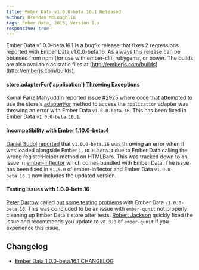 ```yaml
---
title: Ember Data v1.0.0-beta.16.1 Released
author: Brendan McLoughlin
tags: Ember Data, 2015, Version 1.x
responsive: true
---
```


Ember Data v1.0.0-beta.16.1 is a bugfix release that fixes 2
regressions reported with Ember Data v1.0.0-beta.16. As always
this release can be obtained from npm (for use with ember-cli),
rubygems, or bower. The builds are also available as static files at
[http://emberjs.com/builds](http://emberjs.com/builds).


#### store.adapterFor('application') Throwing Exceptions

[Kamal Fariz Mahyuddin][kamal] reported issue
[#2925](https://github.com/emberjs/data/issues/2925) where code that
attempted to use the store's [adapterFor][adapterFor] method to access
the `application` adapter was throwing an error with Ember Data
`v1.0.0-beta.16`. This has been fixed in Ember Data
`v1.0.0-beta.16.1`.

#### Incompatibility with Ember 1.10.0-beta.4

[Daniel Sudol][danielspaniel]
[reported](https://github.com/emberjs/data/issues/2927) that
`v1.0.0-beta.16` was throwing an error when it was loaded alongside
Ember `1.10.0-beta.4` due to Ember Data calling the wrong
registerHelper method on HTMLBars. This was tracked down to an issue
in [ember-inflector][ember-inflector] which comes bundled with Ember
Data. The issue has been fixed in `v1.5.0` of ember-inflector and
Ember Data `v1.0.0-beta.16.1` now includes the updated version.


#### Testing issues with 1.0.0-beta.16

[Peter Darrow][pmdarrow] called
[out some testing problems](https://github.com/emberjs/data/issues/2924)
with Ember Data `v1.0.0-beta.16`. This was concluded to be an issue
with `ember-qunit` not properly cleaning up Ember Data's store after
tests. [Robert Jackson][rwjblue] quickly fixed the issue and
recommends you update to `v0.3.0` of `ember-qunit` if you experience
this issue.

## Changelog

+ [Ember Data 1.0.0-beta.16.1 CHANGELOG](https://github.com/emberjs/data/blob/v1.0.0-beta.16.1/CHANGELOG.md)


<!-- Links -->
[kamal]: https://github.com/kamal
[danielspaniel]: https://github.com/danielspaniel
[pmdarrow]: https://github.com/pmdarrow
[rwjblue]: https://github.com/rwjblue
[adapterFor]: http://emberjs.com/api/data/classes/DS.Store.html#method_adapterFor
[ember-inflector]: https://github.com/stefanpenner/ember-inflector

